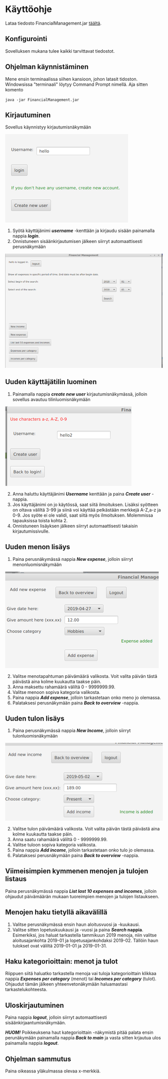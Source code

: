 # Käyttöohje

Lataa tiedosto FinancialManagement.jar [täältä](https://github.com/outisa/ot-harjoitustyo/releases).

## Konfigurointi

Sovelluksen mukana tulee kaikki tarvittavat tiedostot.

## Ohjelman käynnistäminen

Mene ensin terminaalissa siihen kansioon, johon latasit tidoston. Windowsissa "terminaali" löytyy Command Prompt nimellä. Aja sitten komento

`java -jar FinancialManagement.jar`

## Kirjautuminen

Sovellus käynnistyy kirjautumisnäkymään

<img src="https://github.com/outisa/ot-harjoitustyo/blob/master/dokumentointi/kuvat/login.png">

1. Syötä käyttäjänimi **_username_** -kenttään ja kirjaudu sisään painamalla nappia **_login_**.
2. Onnistuneen sisäänkirjautumisen jälkeen siirryt automaattisesti perusnäkymään

<img src="https://github.com/outisa/ot-harjoitustyo/blob/master/dokumentointi/kuvat/overview.png">

## Uuden käyttäjätilin luominen

1. Painamalla nappia **_create new user_** kirjautumisnäkymässä, jolloin sovellus avautuu tilinluomisnäkymään

<img src="https://github.com/outisa/ot-harjoitustyo/blob/master/dokumentointi/kuvat/newUser.png">

2. Anna haluttu käyttäjänimi **_Username_** kenttään ja paina **_Create user_** -nappia.
3. Jos käyttäjänimi on jo käytössä, saat siitä ilmoituksen. Lisäksi syötteen on oltava väliltä 3-99 ja siinä voi käyttää pelkästään merkkejä A-Z,a-z ja 0-9. Jos syöte ei ole validi, saat siitä myös ilmoituksen. Molemmissa tapauksissa toista kohta 2.
4. Onnistuneen lisäyksen jälkeen siirryt automaattisesti takaisin kirjautumissivulle.

## Uuden menon lisäys

1. Paina perusnäkymässä nappia **_New expense_**, jolloin siirryt menonluomisnäkymään

<img src="https://github.com/outisa/ot-harjoitustyo/blob/master/dokumentointi/kuvat/newIncome.png">

2. Valitse menotapahtuman päivämäärä valikosta. Voit valita päivän tästä päivästä aina kolme kuukautta taakse päin.
3. Anna maksettu rahamäärä väliltä 0 - 9999999.99.
4. Valitse menoon sopiva kategoria valikosta.
5. Paina nappia **_Add expense_**, jolloin tarkastetaan onko meno jo olemassa.
6. Palataksesi perusnäkymään paina **_Back to overview_** -nappia.

## Uuden tulon lisäys

1. Paina perusnäkymässä nappia **_New Income_**, jolloin siirryt tulonluomisnäkymään

<img src="https://github.com/outisa/ot-harjoitustyo/blob/master/dokumentointi/kuvat/newExpenseUI.png">

2. Valitse tulon päivämäärä valikosta. Voit valita päivän tästä päivästä aina kolme kuukautta taakse päin.
3. Anna saatu rahamäärä väliltä 0 - 9999999.99.
4. Valitse tuloon sopiva kategoria valikosta.
5. Paina nappia **_Add income_**, jolloin tarkastetaan onko tulo jo olemassa.
6. Palataksesi perusnäkymään paina **_Back to overview_** -nappia.

## Viimeisimpien kymmenen menojen ja tulojen listaus

Paina perusnäkymässä nappia **_List last 10 expenses and incomes_**, jolloin ohjaudut päivämäärän mukaan tuoreimpien menojen ja tulojen listaukseen.

## Menojen haku tietyllä aikavälillä

1. Valitse perusnäkymässä ensin haun aloitusvuosi ja -kuukausi.
2. Valitse sitten lopetuskuukausi ja -vuosi ja paina **_Search_ nappia**.
Esimerkiksi, jos haluat tarkastella tammikuun 2019 menoja, niin valitse aloitusajankohta 2019-01 ja lopetusajankohdaksi 2019-02.
Tällöin haun tulokset ovat väliltä 2019-01-01 ja 2019-01-31.

## Haku kategorioittain: menot ja tulot

Riippuen siitä haluatko tarkastella menoja vai tuloja kategorioittain klikkaa nappia **_Expenses per category_** (menot) 
tai **_Incomes per category_** (tulot). Ohjaudut tämän jälkeen yhteenvetonäkymään haluamastasi tarkastelukohteesta.

## Uloskirjautuminen

Paina nappia **_logout_**, jolloin  siirryt automaattisesti sisäänkirjaantumisnäkymään.

**_HUOM!_** Poikkeuksena haut kategorioittain -näkymistä pitää palata ensin perunäkymään painamalla nappia **_Back to main_** 
ja vasta sitten krjautua ulos painamalla nappia **_logout_**.

## Ohjelman sammutus

Paina oikeassa yläkulmassa olevaa x-merkkiä.
